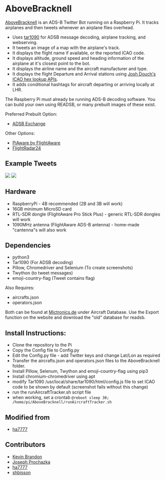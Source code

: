 # AboveBracknell

[AboveBracknell](https://twitter.com/abovebracknell) is an ADS-B Twitter Bot running on a Raspberry Pi.
It tracks airplanes and then tweets whenever an airplane flies overhead.

 * Uses [tar1090](https://github.com/wiedehopf/tar1090) for ADSB message decoding, airplane tracking, and webserving.
 * It tweets an image of a map with the airplane's track.
 * It displays the flight name if available, or the reported ICAO code.
 * It displays altitude, ground speed and heading information of the airplane at it's closest point to the bot.
 * It displays the airline name and the aircraft manufacturer and type.
 * It displays the flight Departure and Arrival stations using [Josh Douch's ICAO hex lookup APIs](https://api.joshdouch.me).
 * It adds conditional hashtags for aircraft departing or arriving locally at LHR.

The Raspberry Pi must already be running ADS-B decoding software. You can build your own using READSB, or many prebuilt images of these exist.

Preferred Prebuilt Option:
 * [ADSB Exchange](https://www.adsbexchange.com/how-to-feed/adsbx-custom-pi-image/)

Other Options:
 * [PiAware by FlightAware](https://uk.flightaware.com/adsb/piaware/build)
 * [FlightRadar24](https://www.flightradar24.com/build-your-own)

## Example Tweets
![](https://i.imgur.com/3lXeAgR.png)
![](https://i.imgur.com/mKxIror.png)

## Hardware

 * RaspberryPi - 4B recommended (2B and 3B will work)
 * 16GB minimum MicroSD card
 * RTL-SDR dongle (FlightAware Pro Stick Plus) - generic RTL-SDR dongles will work
 * 1090MHz antenna (FlightAware ADS-B antenna) - home-made "cantenna"s will also work

## Dependencies
* python3
* Tar1090 (For ADSB decoding)
* Pillow, Chromedriver and Selenium (To create screenshots)
* Twython (to tweet messages)
* emoji-country-flag (Tweet contains flag)

Also Requires:
* aircrafts.json
* operators.json

Both can be found at [Mictronics.de](https://www.mictronics.de/aircraft-database/export.php) under Aircraft Database. Use the Export function on the website and download the "old" database for readsb.

## Install Instructions:
* Clone the repository to the Pi
* Copy the Config file to Config.py
* Edit the Config.py file - add Twitter keys and change Lat/Lon as required
* Transfer the aircrafts.json and operators.json files to the AboveBracknell folder.
* Install Pillow, Selenum, Twython and emoji-country-flag using pip3
* Install chromium-chromedriver using apt
* modify Tar1090 /usr/local/share/tar1090/html/config.js file to set ICAO code to be shown by default (screenshot fails without this change)
* run the runAircraftTracker.sh script file
* when working, set a crontab ```@reboot sleep 30; /home/pi/AboveBracknell/runAircraftTracker.sh```

## Modified from
* [ha7777](https://github.com/ha7777)

## Contributors
* [Kevin Brandon](https://github.com/kevinabrandon)
* [Joseph Prochazka](https://github.com/jprochazka)
* [ha7777](https://github.com/ha7777)
* [shbisson](https://github.com/shbisson/OverPutney)


